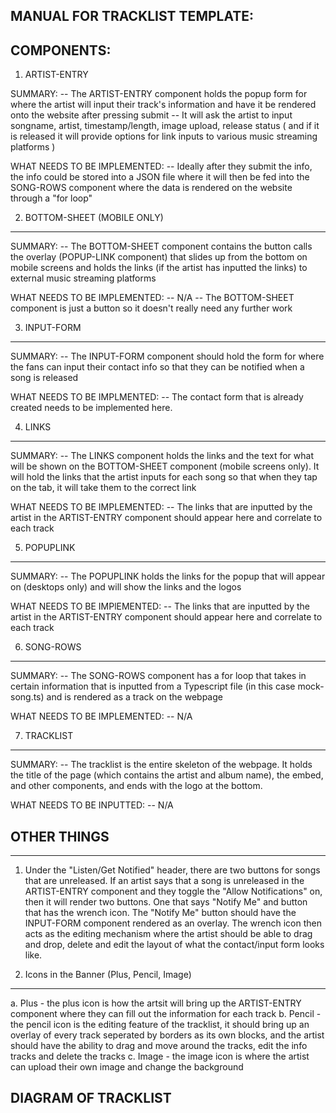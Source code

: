## MANUAL FOR TRACKLIST TEMPLATE:

## COMPONENTS:

1. ARTIST-ENTRY

SUMMARY:
-- The ARTIST-ENTRY component holds the popup form for where the artist will input their track's information and have it be rendered onto the website after pressing submit
-- It will ask the artist to input songname, artist, timestamp/length, image upload, release status ( and if it is released it will provide options for link inputs to various music streaming platforms )

WHAT NEEDS TO BE IMPLEMENTED:
-- Ideally after they submit the info, the info could be stored into a JSON file where it will then be fed into the SONG-ROWS component where the data is rendered on the website through a "for loop"

2. BOTTOM-SHEET (MOBILE ONLY)

---

SUMMARY:
-- The BOTTOM-SHEET component contains the button calls the overlay (POPUP-LINK component) that slides up from the bottom on mobile screens and holds the links (if the artist has inputted the links) to external music streaming platforms

WHAT NEEDS TO BE IMPLEMENTED:
-- N/A
-- The BOTTOM-SHEET component is just a button so it doesn't really need any further work

3. INPUT-FORM

---

SUMMARY:
-- The INPUT-FORM component should hold the form for where the fans can input their contact info so that they can be notified when a song is released

WHAT NEEDS TO BE IMPLMENTED:
-- The contact form that is already created needs to be implemented here.

4. LINKS

---

SUMMARY:
-- The LINKS component holds the links and the text for what will be shown on the BOTTOM-SHEET component (mobile screens only). It will hold the links that the artist inputs for each song so that when they tap on the tab, it will take them to the correct link

WHAT NEEDS TO BE IMPLEMENTED:
-- The links that are inputted by the artist in the ARTIST-ENTRY component should appear here and correlate to each track

5. POPUPLINK

---

SUMMARY:
-- The POPUPLINK holds the links for the popup that will appear on (desktops only) and will show the links and the logos

WHAT NEEDS TO BE IMPlEMENTED:
-- The links that are inputted by the artist in the ARTIST-ENTRY component should appear here and correlate to each track

6. SONG-ROWS

---

SUMMARY:
-- The SONG-ROWS component has a for loop that takes in certain information that is inputted from a Typescript file (in this case mock-song.ts) and is rendered as a track on the webpage

WHAT NEEDS TO BE IMPLEMENTED:
-- N/A

7. TRACKLIST

---

SUMMARY:
-- The tracklist is the entire skeleton of the webpage. It holds the title of the page (which contains the artist and album name), the embed, and other components, and ends with the logo at the bottom.

WHAT NEEDS TO BE INPUTTED:
-- N/A

## OTHER THINGS

---

1. Under the "Listen/Get Notified" header, there are two buttons for songs that are unreleased. If an artist says that a song is unreleased in the ARTIST-ENTRY component and they toggle the "Allow Notifications" on, then it will render two buttons. One that says "Notify Me" and button that has the wrench icon. The "Notify Me" button should have the INPUT-FORM component rendered as an overlay. The wrench icon then acts as the editing mechanism where the artist should be able to drag and drop, delete and edit the layout of what the contact/input form looks like.

2. Icons in the Banner (Plus, Pencil, Image)

---

a. Plus - the plus icon is how the artsit will bring up the ARTIST-ENTRY component where they can fill out the information for each track
b. Pencil - the pencil icon is the editing feature of the tracklist, it should bring up an overlay of every track seperated by borders as its own blocks, and the artist should have the ability to drag and move around the tracks, edit the info tracks and delete the tracks
c. Image - the image icon is where the artist can upload their own image and change the background

## DIAGRAM OF TRACKLIST
